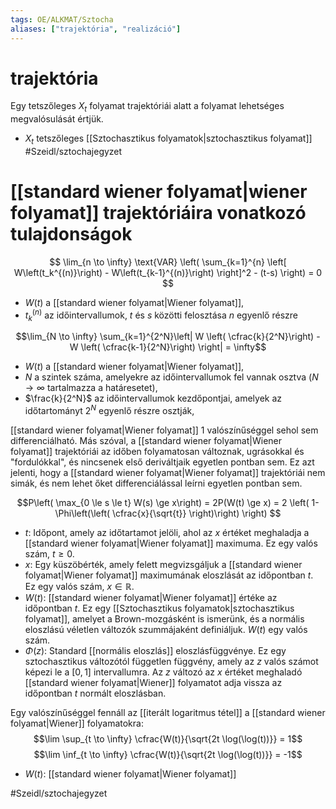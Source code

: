 ```yaml
---
tags: OE/ALKMAT/Sztocha 
aliases: ["trajektória", "realizáció"]
---
```

# trajektória
Egy tetszőleges $X_t$ folyamat trajektóriái alatt a folyamat lehetséges megvalósulását értjük.
- $X_t$ tetszőleges [[Sztochasztikus folyamatok|sztochasztikus folyamat]]
#Szeidl/sztochajegyzet 

# [[standard wiener folyamat|wiener folyamat]] trajektóriáira vonatkozó tulajdonságok
$$
\lim_{n \to \infty} \text{VAR} \left( \sum_{k=1}^{n} \left[ W\left(t_k^{(n)}\right) - W\left(t_{k-1}^{(n)}\right) \right]^2 - (t-s) \right) = 0
$$
- $W(t)$ a [[standard wiener folyamat|Wiener folyamat]],
- $t_k^{(n)}$ az időintervallumok, $t$ és $s$ közötti felosztása $n$ egyenlő részre

$$\lim_{N \to \infty} \sum_{k=1}^{2^N}\left| W \left( \cfrac{k}{2^N}\right) - W \left( \cfrac{k-1}{2^N}\right) \right| = \infty$$
- $W(t)$ a [[standard wiener folyamat|Wiener folyamat]],
- $N$ a szintek száma, amelyekre az időintervallumok fel vannak osztva ($N \to \infty$ tartalmazza a határesetet),
- $\frac{k}{2^N}$ az időintervallumok kezdőpontjai, amelyek az időtartományt $2^N$ egyenlő részre osztják,

[[standard wiener folyamat|Wiener folyamat]] 1 valószínűséggel sehol sem differenciálható. Más szóval, a [[standard wiener folyamat|Wiener folyamat]] trajektóriái az időben folyamatosan változnak, ugrásokkal és "fordulókkal", és nincsenek első deriváltjaik egyetlen pontban sem. Ez azt jelenti, hogy a [[standard wiener folyamat|Wiener folyamat]] trajektóriái nem simák, és nem lehet őket differenciálással leírni egyetlen pontban sem.

$$P\left( \max_{0 \le s \le t} W(s) \ge x\right) = 2P(W(t) \ge x) = 2 \left( 1- \Phi\left(\left( \cfrac{x}{\sqrt{t}} \right)\right) \right) $$
-   $t$: Időpont, amely az időtartamot jelöli, ahol az $x$ értéket meghaladja a [[standard wiener folyamat|Wiener folyamat]] maximuma. Ez egy valós szám, $t \geq 0$.
-   $x$: Egy küszöbérték, amely felett megvizsgáljuk a [[standard wiener folyamat|Wiener folyamat]] maximumának eloszlását az időpontban $t$. Ez egy valós szám, $x \in \mathbb{R}$.
-   $W(t)$: [[standard wiener folyamat|Wiener folyamat]] értéke az időpontban $t$. Ez egy [[Sztochasztikus folyamatok|sztochasztikus folyamat]], amelyet a Brown-mozgásként is ismerünk, és a normális eloszlású véletlen változók szummájaként definiáljuk. $W(t)$ egy valós szám.
-   $\Phi(z)$: Standard [[normális eloszlás]] eloszlásfüggvénye. Ez egy sztochasztikus változótól független függvény, amely az $z$ valós számot képezi le a $[0,1]$ intervallumra. Az $z$ változó az $x$ értéket meghaladó [[standard wiener folyamat|Wiener]] folyamatot adja vissza az időpontban $t$ normált eloszlásban.

Egy valószínűséggel fennáll az [[iterált logaritmus tétel]] a [[standard wiener folyamat|Wiener]] folyamatokra:
$$\lim \sup_{t \to \infty} \cfrac{W(t)}{\sqrt{2t \log(\log(t))}} = 1$$
$$\lim \inf_{t \to \infty} \cfrac{W(t)}{\sqrt{2t \log(\log(t))}} = -1$$
- $W(t)$: [[standard wiener folyamat|Wiener folyamat]]

#Szeidl/sztochajegyzet 